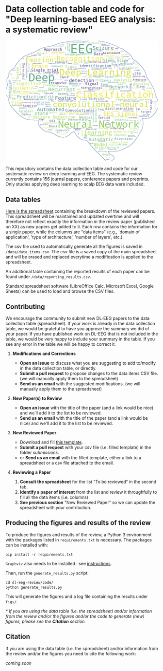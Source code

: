 # Data collection table and code for "Deep learning-based EEG analysis: a systematic review"

<p align="center">
<img width="500" alt="Wordcloud" src="img/DL-EEG_WordCloud.png">
</p>

This repository contains the data collection table and code for our systematic review on deep learning and EEG.
The systematic review currently contains 156 journal papers, conference papers and preprints.
Only studies applying deep learning to scalp EEG data were included. 

## Data tables

[Here is the spreadsheet](https://docs.google.com/spreadsheets/d/1smpU0WSlSq-Al2u_QH3djGn68mTuHlth2fNJTrD3wa8/) containing the breakdown of the reviewed papers. This spreadsheet will be maintained and updated overtime and will therefore not reflect exactly the information in the review paper (published on XX) as new papers get added to it. Each row contains the information for a single paper, while the columns are "data items" (e.g., 'domain of application', 'type of architecture', 'number of layers', etc.).

The csv file used to automatically generate all the figures is saved in `/data/data_items.csv`. The csv file is a saved copy of the main spreadsheet and will be erased and replaced everytime a modification is applied to the spreadsheet. 

An additional table containing the reported results of each paper can be found under `/data/reporting_results.csv`.

Standard spreadsheet software (LibreOffice Calc, Microsoft Excel, Google Sheets) can be used to load and browse the CSV files.


## Contributing

We encourage the community to submit new DL-EEG papers to the data collection table (spreadsheet). If your work is already in the data collection table, we would be grateful to have you approve the summary we did of your paper. If you have published work on DL-EEG that is not included in the table, we would be very happy to include your summary in the table. If you see any error in the table we will be happy to correct it.

1. **Modifications and Corrections**
    - **Open an issue** to discuss what you are suggesting to add to/modify in the data collection table, or directly.
    - **Submit a pull request** to propose changes to the data items CSV file. (we will manually apply them to the spreadsheet)
    - **Send us an email** with the suggested modifications. (we will manually apply them to the spreadsheet)

2. **New Paper(s) to Review**
    - **Open an issue** with the title of the paper (and a link would be nice) and we'll add it to the list to be reviewed.
    - **Send us an email** with the title of the paper (and a link would be nice) and we'll add it to the list to be reviewed.

3. **New Reviewed Paper**
    - Download and fill [this template](https://docs.google.com/spreadsheets/d/16CzRFBg340izqtgC1U7QVBvHMRB5z8P98SNKCji7kUU/).
    - **Submit a pull request** with your csv file (i.e. filled template) in the folder _submissions_.
    - or **Send us an email** with the filled template, either a link to a spreadsheet or a csv file attached to the email.

4. **Reviewing a Paper**
    1. **Consult the spreadsheet** for the list "To be reviewed" in the second tab.
    2. **Identify a paper of interest** from the list and review it throughfully to fill all the data items (i.e. columns)
    4. **See previous section** "New Reviewed Paper" so we can update the spreadsheet with your contribution.


## Producing the figures and results of the review

To produce the figures and results of the review, a Python 3 environment with the packages listed in `requirements.txt` is necessary.
The packages can be installed with:

```
pip install -r requirements.txt
```

`Graphviz` also needs to be installed : see [instructions](https://www.graphviz.org/download/).

Then, run the `generate_results.py` script:

```
cd dl-eeg-review/code/
python generate_results.py
```

This will generate the figures and a log file containing the results under `figs/`.

_* If you are using the data table (i.e. the spreadsheet) and/or information from the review and/or the figures and/or the code to generate (new) figures, please see the **Citation** section._


## Citation

If you are using the data table (i.e. the spreadsheet) and/or information from the review and/or the figures you need to cite the following work:

_coming soon_